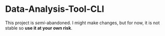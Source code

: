 # Data-Analysis-Tool-CLI
This project is _semi_-abandoned. I might make changes, but for now, it is not stable so **use it at your own risk**.
